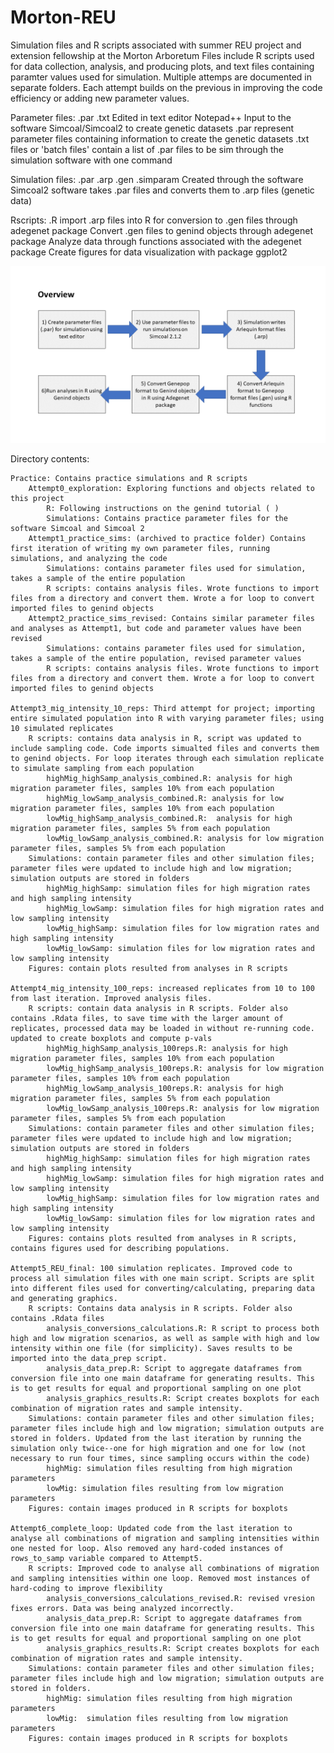 # Morton-REU
Simulation files and R scripts associated with summer REU project and extension fellowship at the Morton Arboretum
    Files include R scripts used for data collection, analysis, and producing plots, and text files containing paramter values used for simulation. 
    Multiple attemps are documented in separate folders. Each attempt builds on the previous in improving the code efficiency or adding new parameter values.

Parameter files:
    .par .txt
    Edited in text editor Notepad++
    Input to the software Simcoal/Simcoal2 to create genetic datasets
    .par represent parameter files containing information to create the genetic datasets
    .txt files or 'batch files' contain a list of .par files to be sim through the simulation software with one command

Simulation files:
    .par .arp .gen .simparam
    Created through the software Simcoal2
    software takes .par files and converts them to .arp files (genetic data)

Rscripts:
    .R
    import .arp files into R for conversion to .gen files through adegenet package
    Convert .gen files to genind objects through adegenet package
    Analyze data through functions associated with the adegenet package
    Create figures for data visualization with package ggplot2

![Alt text](case_studies/Figures/read_me_flowchart.png?raw=true "Files to run")

Directory contents:

    Practice: Contains practice simulations and R scripts
        Attempt0_exploration: Exploring functions and objects related to this project
            R: Following instructions on the genind tutorial ( )
            Simulations: Contains practice parameter files for the software Simcoal and Simcoal 2
        Attempt1_practice_sims: (archived to practice folder) Contains first iteration of writing my own parameter files, running simulations, and analyzing the code
            Simulations: contains parameter files used for simulation, takes a sample of the entire population
            R scripts: contains analysis files. Wrote functions to import files from a directory and convert them. Wrote a for loop to convert imported files to genind objects
        Attempt2_practice_sims_revised: Contains similar parameter files and analyses as Attempt1, but code and parameter values have been revised
            Simulations: contains parameter files used for simulation, takes a sample of the entire population, revised parameter values
            R scripts: contains analysis files. Wrote functions to import files from a directory and convert them. Wrote a for loop to convert imported files to genind objects

    Attempt3_mig_intensity_10_reps: Third attempt for project; importing entire simulated population into R with varying parameter files; using 10 simulated replicates
        R scripts: contains data analysis in R, script was updated to include sampling code. Code imports simualted files and converts them to genind objects. For loop iterates through each simulation replicate to simulate sampling from each population
            highMig_highSamp_analysis_combined.R: analysis for high migration parameter files, samples 10% from each population 
            highMig_lowSamp_analysis_combined.R: analysis for low migration parameter files, samples 10% from each population
            lowMig_highSamp_analysis_combined.R:  analysis for high migration parameter files, samples 5% from each population 
            lowMig_lowSamp_analysis_combined.R: analysis for low migration parameter files, samples 5% from each population
        Simulations: contain parameter files and other simulation files; parameter files were updated to include high and low migration;  simulation outputs are stored in folders
            highMig_highSamp: simulation files for high migration rates and high sampling intensity
            highMig_lowSamp: simulation files for high migration rates and low sampling intensity
            lowMig_highSamp: simulation files for low migration rates and high sampling intensity
            lowMig_lowSamp: simulation files for low migration rates and low sampling intensity
        Figures: contain plots resulted from analyses in R scripts

    Attempt4_mig_intensity_100_reps: increased replicates from 10 to 100 from last iteration. Improved analysis files.
        R scripts: contain data analysis in R scripts. Folder also contains .Rdata files, to save time with the larger amount of replicates, processed data may be loaded in without re-running code.  updated to create boxplots and compute p-vals
            highMig_highSamp_analysis_100reps.R: analysis for high migration parameter files, samples 10% from each population
            lowMig_highSamp_analysis_100reps.R: analysis for low migration parameter files, samples 10% from each population
            highMig_lowSamp_analysis_100reps.R: analysis for high migration parameter files, samples 5% from each population
            lowMig_lowSamp_analysis_100reps.R: analysis for low migration parameter files, samples 5% from each population
        Simulations: contain parameter files and other simulation files; parameter files were updated to include high and low migration; simulation outputs are stored in folders
            highMig_highSamp: simulation files for high migration rates and high sampling intensity
            highMig_lowSamp: simulation files for high migration rates and low sampling intensity
            lowMig_highSamp: simulation files for low migration rates and high sampling intensity
            lowMig_lowSamp: simulation files for low migration rates and low sampling intensity
        Figures: contains plots resulted from analyses in R scripts, contains figures used for describing populations.

    Attempt5_REU_final: 100 simulation replicates. Improved code to process all simulation files with one main script. Scripts are split into different files used for converting/calculating, preparing data and generating graphics.
        R scripts: Contains data analysis in R scripts. Folder also contains .Rdata files
            analysis_conversions_calculations.R: R script to process both high and low migration scenarios, as well as sample with high and low intensity within one file (for simplicity). Saves results to be imported into the data_prep script.
            analysis_data_prep.R: Script to aggregate dataframes from conversion file into one main dataframe for generating results. This is to get results for equal and proportional sampling on one plot
            analysis_graphics_results.R: Script creates boxplots for each combination of migration rates and sample intensity. 
        Simulations: contain parameter files and other simulation files; parameter files include high and low migration; simulation outputs are stored in folders. Updated from the last iteration by running the simulation only twice--one for high migration and one for low (not necessary to run four times, since sampling occurs within the code)
            highMig: simulation files resulting from high migration parameters
            lowMig: simulation files resulting from low migration parameters
        Figures: contain images produced in R scripts for boxplots

    Attempt6_complete_loop: Updated code from the last iteration to analyse all combinations of migration and sampling intensities within one nested for loop. Also removed any hard-coded instances of rows_to_samp variable compared to Attempt5. 
        R scripts: Improved code to analyse all combinations of migration and sampling intensities within one loop. Removed most instances of hard-coding to improve flexibility
            analysis_conversions_calculations_revised.R: revised vresion fixes errors. Data was being analyzed incorrectly.
            analysis_data_prep.R: Script to aggregate dataframes from conversion file into one main dataframe for generating results. This is to get results for equal and proportional sampling on one plot
            analysis_graphics_results.R: Script creates boxplots for each combination of migration rates and sample intensity. 
        Simulations: contain parameter files and other simulation files; parameter files include high and low migration; simulation outputs are stored in folders.
            highMig: simulation files resulting from high migration parameters
            lowMig:  simulation files resulting from low migration parameters
        Figures: contain images produced in R scripts for boxplots
